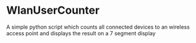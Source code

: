 # WlanUserCounter

A simple python script which counts all connected devices to an wireless access point and displays the result on a 7 segment display
